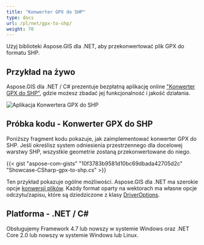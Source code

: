 ```yaml
---
title: "Konwerter GPX do SHP"
type: docs
url: /pl/net/gpx-to-shp/
weight: 70
---
```


Użyj biblioteki Aspose.GIS dla .NET, aby przekonwertować plik GPX do formatu SHP.

## **Przykład na żywo**

Aspose.GIS dla .NET / C# prezentuje bezpłatną aplikację online ["Konwerter GPX do SHP"](https://products.aspose.app/gis/conversion/gpx-to-shp), gdzie możesz zbadać jej funkcjonalność i jakość działania.

![Aplikacja Konwertera GPX do SHP](conversion.png)

## **Próbka kodu - Konwerter GPX do SHP**

Poniższy fragment kodu pokazuje, jak zaimplementować konwerter GPX do SHP. Jeśli określisz system odniesienia przestrzennego dla docelowej warstwy SHP, wszystkie geometrie zostaną przekonwertowane do niego. 

{{< gist "aspose-com-gists" "10f3783b9581d10bc69dbada42705d2c" "Showcase-CSharp-gpx-to-shp.cs" >}}

Ten przykład pokazuje ogólne możliwości. Aspose.GIS dla .NET ma szerokie opcje [konwersji plików](https://docs.aspose.com/gis/net/vector-layers/). Każdy format oparty na wektorach ma własne opcje odczytu/zapisu, które są dziedziczone z klasy [DriverOptions](https://reference.aspose.com/gis/net/aspose.gis/driveroptions).

## **Platforma - .NET / C#**

Obsługujemy Framework 4.7 lub nowszy w systemie Windows oraz .NET Core 2.0 lub nowszy w systemie Windows lub Linux.
